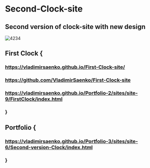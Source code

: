 # Second-Clock-site

## Second version of clock-site with new design

![4234](https://user-images.githubusercontent.com/56477695/148945146-212b01dd-dbd2-44d2-ae45-a2110605dbc0.jpg)

## First Clock {

### https://vladimirsaenko.github.io/First-Clock-site/
 
### https://github.com/VladimirSaenko/First-Clock-site
 
### https://vladimirsaenko.github.io/Portfolio-2/sites/site-9/FirstClock/index.html
 
### }

## Portfolio {

### https://vladimirsaenko.github.io/Portfolio-3/sites/site-6/Second-version-Clock/index.html

### }

